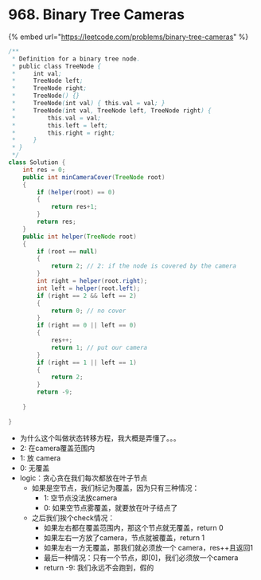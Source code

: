 # 968. Binary Tree Cameras

{% embed url="https://leetcode.com/problems/binary-tree-cameras" %}

```java
/**
 * Definition for a binary tree node.
 * public class TreeNode {
 *     int val;
 *     TreeNode left;
 *     TreeNode right;
 *     TreeNode() {}
 *     TreeNode(int val) { this.val = val; }
 *     TreeNode(int val, TreeNode left, TreeNode right) {
 *         this.val = val;
 *         this.left = left;
 *         this.right = right;
 *     }
 * }
 */
class Solution {
    int res = 0;
    public int minCameraCover(TreeNode root) 
    {
        if (helper(root) == 0)
        {
            return res+1;
        }
        return res;
    }
    public int helper(TreeNode root)
    {
        if (root == null)
        {
            return 2; // 2: if the node is covered by the camera
        }
        int right = helper(root.right);
        int left = helper(root.left);
        if (right == 2 && left == 2)
        {
            return 0; // no cover
        }
        if (right == 0 || left == 0)
        {
            res++;
            return 1; // put our camera
        }
        if (right == 1 || left == 1)
        {
            return 2;
        }
        return -9;
       
    }
    
}
```

* 为什么这个叫做状态转移方程，我大概是弄懂了。。。
* 2: 在camera覆盖范围内
* 1: 放 camera
* 0: 无覆盖
* logic：贪心贪在我们每次都放在叶子节点
  * 如果是空节点，我们标记为覆盖，因为只有三种情况：
    * 1: 空节点没法放camera
    * 0: 如果空节点雾覆盖，就要放在叶子结点了
  * 之后我们挨个check情况：
    * 如果左右都在覆盖范围内，那这个节点就无覆盖，return 0
    * 如果左右一方放了camera，节点就被覆盖，return 1
    * 如果左右一方无覆盖，那我们就必须放一个 camera，res++且返回1
    * 最后一种情况：只有一个节点，即\[0]，我们必须放一个camera
    * return -9: 我们永远不会跑到，假的
